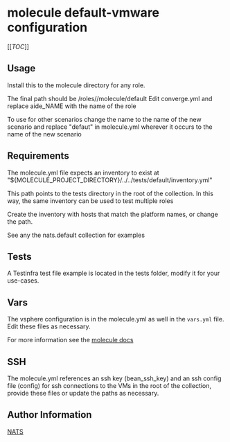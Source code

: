 # molecule default-vmware configuration

\[\[_TOC_\]\]

## Usage

Install this to the molecule directory for any role.

The final path should be <collection path>/roles/<role>/molecule/default
Edit converge.yml and  replace aide_NAME with the name of the role

To use for other scenarios change the name to the name of the new scenario and replace
"defaut" in molecule.yml wherever it occurs to the name of the new scenario

## Requirements

The molecule.yml file expects an inventory to exist at
"${MOLECULE_PROJECT_DIRECTORY}/../../tests/default/inventory.yml"

This path points to the tests directory in the root of the
collection. In this way, the same inventory can be used
to test multiple roles

Create the inventory with hosts that match the platform names, or change the path.

See any the nats.default collection for examples

## Tests

A Testinfra test file example is located in the tests folder, modify it for
your use-cases.

## Vars

The vsphere configuration is in the molecule.yml as well in the `vars.yml` file.
Edit these files as necessary.

For more information see the
[molecule docs](https://molecule.readthedocs.io/en/latest/)

## SSH

The molecule.yml references an ssh key (bean_ssh_key) and an ssh config file
(config) for ssh connections to the VMs in the root of the collection,
provide these files or update the paths as necessary.

## Author Information

[NATS](mailto:agency-dl-cp-systems@mail.nasa.gov)
